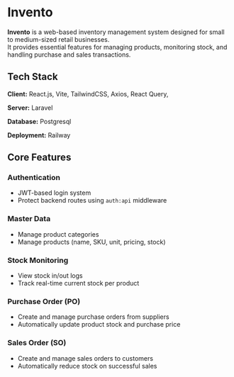 # Invento

**Invento** is a web-based inventory management system designed for small to medium-sized retail businesses.  
It provides essential features for managing products, monitoring stock, and handling purchase and sales transactions.

## Tech Stack

**Client:** React.js, Vite, TailwindCSS, Axios, React Query,

**Server:** Laravel

**Database:** Postgresql

**Deployment:** Railway

## Core Features

### Authentication

- JWT-based login system
- Protect backend routes using `auth:api` middleware

### Master Data

- Manage product categories
- Manage products (name, SKU, unit, pricing, stock)

### Stock Monitoring

- View stock in/out logs
- Track real-time current stock per product

### Purchase Order (PO)

- Create and manage purchase orders from suppliers
- Automatically update product stock and purchase price

### Sales Order (SO)

- Create and manage sales orders to customers
- Automatically reduce stock on successful sales
